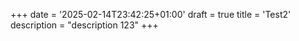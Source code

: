 +++
date = '2025-02-14T23:42:25+01:00'
draft = true
title = 'Test2'
description = "description 123"
+++
